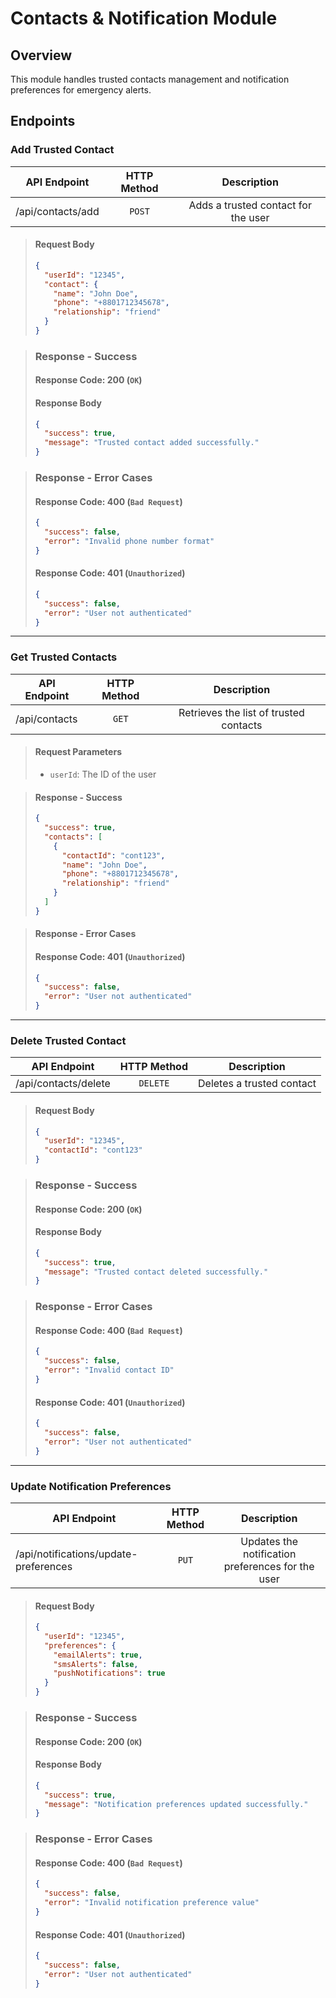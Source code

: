 # Contacts & Notification Module

## Overview

This module handles trusted contacts management and notification preferences for emergency alerts.

## Endpoints

### Add Trusted Contact

| API Endpoint      | HTTP Method |             Description             |
| ----------------- | :---------: | :---------------------------------: |
| /api/contacts/add |   `POST`    | Adds a trusted contact for the user |

> #### Request Body
>
> ```json
> {
>   "userId": "12345",
>   "contact": {
>     "name": "John Doe",
>     "phone": "+8801712345678",
>     "relationship": "friend"
>   }
> }
> ```

> ### Response - Success
>
> #### Response Code: 200 (`OK`)
>
> #### Response Body
>
> ```json
> {
>   "success": true,
>   "message": "Trusted contact added successfully."
> }
> ```

> ### Response - Error Cases
>
> #### Response Code: 400 (`Bad Request`)
>
> ```json
> {
>   "success": false,
>   "error": "Invalid phone number format"
> }
> ```
>
> #### Response Code: 401 (`Unauthorized`)
>
> ```json
> {
>   "success": false,
>   "error": "User not authenticated"
> }
> ```

---

### Get Trusted Contacts

| API Endpoint  | HTTP Method |              Description               |
| ------------- | :---------: | :------------------------------------: |
| /api/contacts |    `GET`    | Retrieves the list of trusted contacts |

> #### Request Parameters
>
> - `userId`: The ID of the user

> #### Response - Success
>
> ```json
> {
>   "success": true,
>   "contacts": [
>     {
>       "contactId": "cont123",
>       "name": "John Doe",
>       "phone": "+8801712345678",
>       "relationship": "friend"
>     }
>   ]
> }
> ```

> #### Response - Error Cases
>
> #### Response Code: 401 (`Unauthorized`)
>
> ```json
> {
>   "success": false,
>   "error": "User not authenticated"
> }
> ```

---

### Delete Trusted Contact

| API Endpoint         | HTTP Method |        Description        |
| -------------------- | :---------: | :-----------------------: |
| /api/contacts/delete |  `DELETE`   | Deletes a trusted contact |

> #### Request Body
>
> ```json
> {
>   "userId": "12345",
>   "contactId": "cont123"
> }
> ```

> ### Response - Success
>
> #### Response Code: 200 (`OK`)
>
> #### Response Body
>
> ```json
> {
>   "success": true,
>   "message": "Trusted contact deleted successfully."
> }
> ```

> ### Response - Error Cases
>
> #### Response Code: 400 (`Bad Request`)
>
> ```json
> {
>   "success": false,
>   "error": "Invalid contact ID"
> }
> ```
>
> #### Response Code: 401 (`Unauthorized`)
>
> ```json
> {
>   "success": false,
>   "error": "User not authenticated"
> }
> ```

---

### Update Notification Preferences

| API Endpoint                          | HTTP Method |                    Description                    |
| ------------------------------------- | :---------: | :-----------------------------------------------: |
| /api/notifications/update-preferences |    `PUT`    | Updates the notification preferences for the user |

> #### Request Body
>
> ```json
> {
>   "userId": "12345",
>   "preferences": {
>     "emailAlerts": true,
>     "smsAlerts": false,
>     "pushNotifications": true
>   }
> }
> ```

> ### Response - Success
>
> #### Response Code: 200 (`OK`)
>
> #### Response Body
>
> ```json
> {
>   "success": true,
>   "message": "Notification preferences updated successfully."
> }
> ```

> ### Response - Error Cases
>
> #### Response Code: 400 (`Bad Request`)
>
> ```json
> {
>   "success": false,
>   "error": "Invalid notification preference value"
> }
> ```
>
> #### Response Code: 401 (`Unauthorized`)
>
> ```json
> {
>   "success": false,
>   "error": "User not authenticated"
> }
> ```

